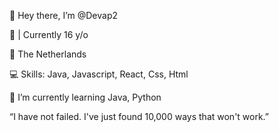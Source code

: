 👋 Hey there, I’m @Devap2

🧸 | Currently 16 y/o

📌 The Netherlands

💻 Skills: Java, Javascript, React, Css, Html

🧠 I’m currently learning Java, Python

“I have not failed. I've just found 10,000 ways that won't work.”
